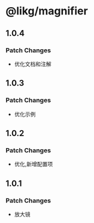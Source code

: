 # @likg/magnifier

## 1.0.4

### Patch Changes

- 优化文档和注解

## 1.0.3

### Patch Changes

- 优化示例

## 1.0.2

### Patch Changes

- 优化,新增配置项

## 1.0.1

### Patch Changes

- 放大镜
